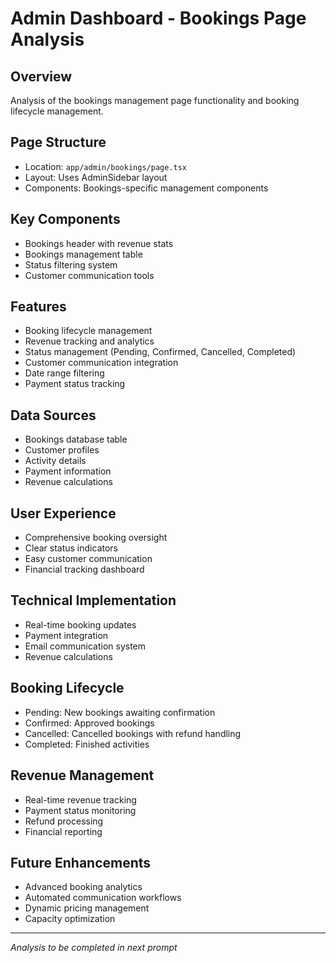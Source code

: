 # Admin Dashboard - Bookings Page Analysis

## Overview
Analysis of the bookings management page functionality and booking lifecycle management.

## Page Structure
- Location: `app/admin/bookings/page.tsx`
- Layout: Uses AdminSidebar layout
- Components: Bookings-specific management components

## Key Components
- Bookings header with revenue stats
- Bookings management table
- Status filtering system
- Customer communication tools

## Features
- Booking lifecycle management
- Revenue tracking and analytics
- Status management (Pending, Confirmed, Cancelled, Completed)
- Customer communication integration
- Date range filtering
- Payment status tracking

## Data Sources
- Bookings database table
- Customer profiles
- Activity details
- Payment information
- Revenue calculations

## User Experience
- Comprehensive booking oversight
- Clear status indicators
- Easy customer communication
- Financial tracking dashboard

## Technical Implementation
- Real-time booking updates
- Payment integration
- Email communication system
- Revenue calculations

## Booking Lifecycle
- Pending: New bookings awaiting confirmation
- Confirmed: Approved bookings
- Cancelled: Cancelled bookings with refund handling
- Completed: Finished activities

## Revenue Management
- Real-time revenue tracking
- Payment status monitoring
- Refund processing
- Financial reporting

## Future Enhancements
- Advanced booking analytics
- Automated communication workflows
- Dynamic pricing management
- Capacity optimization

---

*Analysis to be completed in next prompt* 